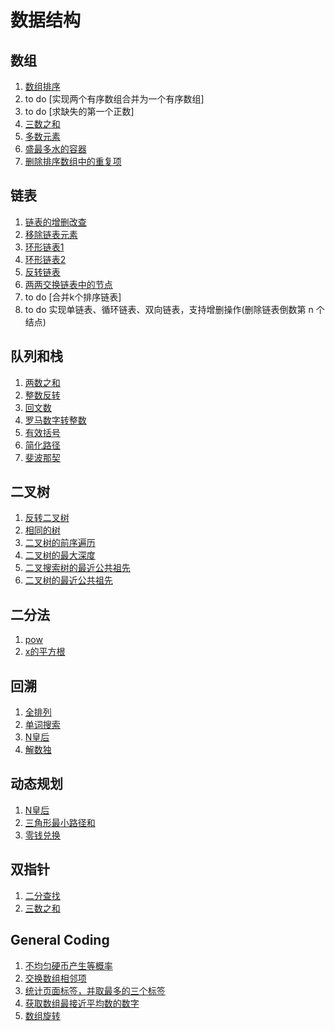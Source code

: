 # 数据结构
## 数组
1. [数组排序](./src/912.sort-an-array.js)
2. to do [实现两个有序数组合并为一个有序数组]
3. to do [求缺失的第一个正数]
4. [三数之和](./src/15.3sum.js)
5. [多数元素](./src/169.Majority%20Element.js)
6. [盛最多水的容器](./src/11.container-with-most-water.js)
7.  [删除排序数组中的重复项](./src/26.remove-duplicates-from-sorted-array.js)

## 链表
1. [链表的增删改查](./src/others/LinkNode.js) 
2. [移除链表元素](./src/203.Remove_Linked_List_Elements.js)
3. [环形链表1](./src/141.Linked%20List%20Cycle.js)
4. [环形链表2](./src/142.Linked%20List%20Cycle%20II.js)
5. [反转链表](./src/206.Reverse%20Linked%20List.js)
6. [两两交换链表中的节点](./src/24.swap-nodes-in-pairs.js)
7. to do [合并k个排序链表]
8. to do 实现单链表、循环链表、双向链表，支持增删操作(删除链表倒数第 n 个结点)

## 队列和栈
1. [两数之和](./src/01.Two_Sum.js)
2. [整数反转](./src/07.reverse-integer.js)
3. [回文数](./src/09.palindrome-number.js)
4. [罗马数字转整数](./src/13.roman-to-integer.js)
5. [有效括号](./src/20.Valid_Parentheses.js)
6. [简化路径](./src/71.Simplify_Path.js)
7. [斐波那契](./src/509.Fibonacci_Number.js)

## 二叉树
1. [反转二叉树](./src/226.Invert%20Binary%20Tree.js)
2. [相同的树](./src/100.Same%20Tree.js)
3. [二叉树的前序遍历](./src/144.Binary%20Tree%20Preorder%20Traversal.js)
4. [二叉树的最大深度](src/104.Maximum%20Depth%20of%20Binary%20Tree.js)
5. [二叉搜索树的最近公共祖先](src/235.Lowest%20Common%20Ancestor%20of%20a%20Binary%20Search%20Tree.js)
6. [二叉树的最近公共祖先](src/236.Lowest%20Common%20Ancestor%20of%20a%20Binary%20Tree.js)

## 二分法
1. [pow](./src/50.pow.js)
2. [x的平方根](./src/69.sqrt(x).js)

## 回溯
1. [全排列](./src/46.Permutations.js)
2. [单词搜索](./src/79.Word%20Search.js)
3. [N皇后](./src/51.n-queens.js)
4. [解数独](./src/37.sudoku-solver.js)

## 动态规划
1. [N皇后](./src/51.n-queens.js)
2. [三角形最小路径和](./src/120.triangle.js)
3. [零钱兑换](./src/322.coin-change.js)

## 双指针
1. [二分查找](./src/704.binary-search.js)
2. [三数之和](./src/15.3sum.js)


## General Coding
1. [不均匀硬币产生等概率](./src/others/random.js)
3. [交换数组相邻项](./src/others/swipe-arrray.js)
4. [统计页面标签，并取最多的三个标签](./src/others/getViewElement.js)
5. [获取数组最接近平均数的数字](./src/others/getAvaABSItem.js)
6. [数组旋转](./src/others/rotateArray.js)
